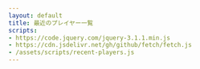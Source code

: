 ```yaml
---
layout: default
title: 最近のプレイヤー一覧
scripts:
- https://code.jquery.com/jquery-3.1.1.min.js
- https://cdn.jsdelivr.net/gh/github/fetch/fetch.js
- /assets/scripts/recent-players.js
---
```

